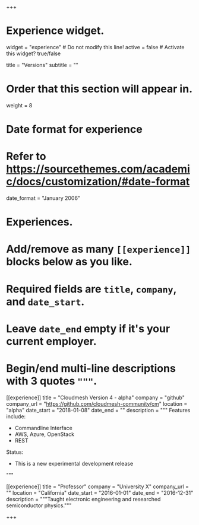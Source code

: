 +++
# Experience widget.
widget = "experience"  # Do not modify this line!
active = false  # Activate this widget? true/false

title = "Versions"
subtitle = ""

# Order that this section will appear in.
weight = 8

# Date format for experience
#   Refer to https://sourcethemes.com/academic/docs/customization/#date-format
date_format = "January 2006"

# Experiences.
#   Add/remove as many `[[experience]]` blocks below as you like.
#   Required fields are `title`, `company`, and `date_start`.
#   Leave `date_end` empty if it's your current employer.
#   Begin/end multi-line descriptions with 3 quotes `"""`.
[[experience]]
  title = "Cloudmesh Version 4 - alpha"
  company = "github"
  company_url = "https://github.com/cloudmesh-community/cm"
  location = "alpha"
  date_start = "2018-01-08"
  date_end = ""
  description = """
  Features include:
  
  * Commandline Interface
  * AWS, Azure, OpenStack
  * REST

 Status:

  * This is a new experimental development release

  """

[[experience]]
  title = "Professor"
  company = "University X"
  company_url = ""
  location = "California"
  date_start = "2016-01-01"
  date_end = "2016-12-31"
  description = """Taught electronic engineering and researched semiconductor physics."""

+++
